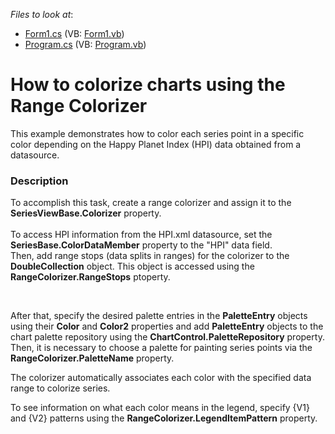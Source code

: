 <!-- default file list -->
*Files to look at*:

* [Form1.cs](./CS/RangeColorizerExample/Form1.cs) (VB: [Form1.vb](./VB/RangeColorizerExample/Form1.vb))
* [Program.cs](./CS/RangeColorizerExample/Program.cs) (VB: [Program.vb](./VB/RangeColorizerExample/Program.vb))
<!-- default file list end -->
# How to colorize charts using the Range Colorizer 


This example demonstrates how to color each series point in a specific color depending on the Happy Planet Index (HPI) data obtained from a datasource.<br />


<h3>Description</h3>

To accomplish this task, create a range colorizer and assign it to the <strong>SeriesViewBase.Colorizer</strong> property.<br /><br />To access HPI information from the HPI.xml datasource, set the <strong>SeriesBase.ColorDataMember</strong> property to the "HPI" data field.<br />Then, add range stops (data splits in ranges) for the colorizer to the<strong> DoubleCollection</strong> object. This object is accessed using the<strong> RangeColorizer.RangeStops</strong> ptoperty.
<p>&nbsp;</p>
<p>After that, specify the desired palette entries in the <strong>PaletteEntry</strong> objects using their <strong>Color</strong> and <strong>Color2</strong> properties and add <strong>PaletteEntry</strong> objects to the chart palette repository using the <strong>ChartControl.PaletteRepository</strong> property. Then, it is necessary to choose a palette for painting series points via the <strong>RangeColorizer.PaletteName</strong> property.</p>
<p>The colorizer automatically associates each color with the specified data range to colorize series.</p>
<p>To see information on what each color means in the legend, specify {V1} and {V2} patterns using the <strong>RangeColorizer.LegendItemPattern</strong> property.</p>

<br/>


